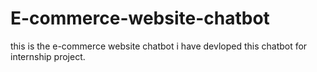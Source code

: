 # E-commerce-website-chatbot
this is the e-commerce website chatbot
i have devloped this chatbot for internship project.
